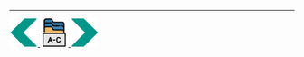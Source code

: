 
---
<!-- Navigator -->
<div>
<a href="Lecture-11.2.Networking.md">
    <img width=50 src="../sources/left-arrow.svg" >
</a>
<a href="..">
    <img width=50 src="../sources/index.svg" >
</a>
<a href="Lecture-12.1.Simulation.md">
    <img  width=50 src="../sources/right-arrow.svg">
    </a>
</div>
<!-- Navigator -->